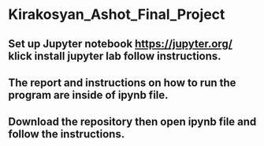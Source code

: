 # Kirakosyan_Ashot_Final_Project

## Set up Jupyter notebook https://jupyter.org/ klick install jupyter lab follow instructions.
## The report and instructions on how to run the program are inside of ipynb file.
## Download the repository then open ipynb file and follow the instructions.
